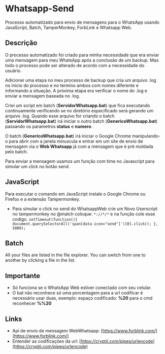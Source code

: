#  Whatsapp-Send
Processo automatizado para envio de mensagens para o WhatsApp usando JavaScript, Batch, TamperMonkey, ForbLink e Whatsapp Web.

## Descrição

O processo automatizado foi criado para minha necessidade que era enviar uma mensagem para meu WhatsApp após a conclusão de um backup. Mas todo o processo pode ser alterado de acordo com a necessidade do usuário.

Adicionei uma etapa no meu processo de backup que cria um arquivo .log no inicio do processo e no termino ambos com nomes diferente e informando a situação. A próxima etapa era verificar o nome do .log e enviar a mensagem baseada no .log.

Criei um script em batch (**ServidorWhatsapp.bat**) que fica executando continuamente verificando se no diretório especificado será gerando um arquivo .log. Quando esse arquivo for criando o batch (**ServidorWhatsapp.bat**) irá iniciar o outro batch (**GenericoWhatsapp.bat**)  passando os parametros **status** e **numero**.

O batch (**GenericoWhatsapp.bat**)  irá iniciar o Google Chrome manipulando-o para abrir com a janela minuscula e entrar em um site de envio de mensagem via o **Web Whatsapp** já com a mensagem que é pré moldada pelo batch.

Para enviar a mensagem usamos um função com time no Javascript para simular um click no botão send.

## JavaScript

Para executar o comando em JavaScript instale o Google Chrome ou Firefox e a extensão Tampermonkey.

- Para simular o click no send do WhatsappWeb crie um Novo Userscript no tampermonkey no @match coloque: `*://*/*`   e na função cole esse codigo.
`setTimeout(function(){ document.querySelectorAll('span[data-icon="send"]')[0].click(); }, 5000);`



## Batch

All your files are listed in the file explorer. You can switch from one to another by clicking a file in the list.

## Importante

 - Só funciona se o WhatsApp Web estiver conectado com seu celular.
 -  O bat não reconhece só uma porcentagem para a url codificar é necessário usar duas, exemplo: espaço codificado: **%20** para o cmd reconhecer **%%20**
## Links
 - Api de envio de mensagem WebWhatsapp: [https://www.forblink.com/](https://www.forblink.com/)
 - Entender as codificações da url: [https://cryptii.com/pipes/urlencode](https://cryptii.com/pipes/urlencode)

